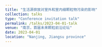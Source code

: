```yaml
---
title: "生活源排放对室外和室内细颗粒物污染的影响"
collection: talks
type: "Conference invitation talk"
permalink: /talks/2023-04-01-talk
venue: "南京，首届未来颗粒前沿论坛"
date: 2023-04-01
location: "Nanjing, Jiangsu province"
---
```


